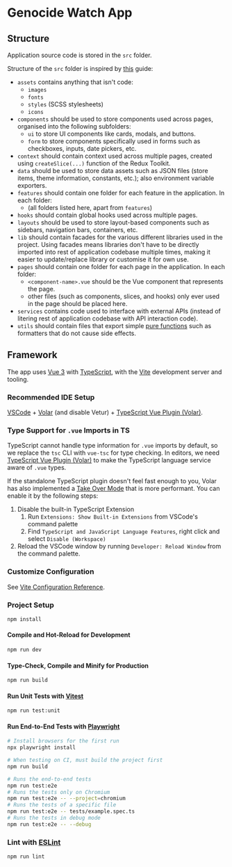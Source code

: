 # Genocide Watch App

## Structure

Application source code is stored in the `src` folder.

Structure of the `src` folder is inspired by [this](https://blog.webdevsimplified.com/2022-07/react-folder-structure/) guide:

* `assets` contains anything that isn't code:
  * `images`
  * `fonts`
  * `styles` (SCSS stylesheets)
  * `icons`
* `components` should be used to store components used across pages, organised into the following subfolders:
  * `ui` to store UI components like cards, modals, and buttons.
  * `form` to store components specifically used in forms such as checkboxes, inputs, date pickers, etc.
* `context` should contain context used across multiple pages, created using `createSlice(...)` function of the Redux Toolkit.
* `data` should be used to store data assets such as JSON files (store items, theme information, constants, etc.); also environment variable exporters.
* `features` should contain one folder for each feature in the application. In each folder:
  * (all folders listed here, apart from `features`)
* `hooks` should contain global hooks used across multiple pages.
* `layouts` should be used to store layout-based components such as sidebars, navigation bars, containers, etc.
* `lib` should contain facades for the various different libraries used in the project. Using facades means libraries don't have to be directly imported into rest of application codebase multiple times, making it easier to update/replace library or customise it for own use.
* `pages` should contain one folder for each page in the application. In each folder:
  * `<component-name>.vue` should be the Vue component that represents the page.
  * other files (such as components, slices, and hooks) only ever used in the page should be placed here.
* `services` contains code used to interface with external APIs (instead of litering rest of application codebase with API interaction code).
* `utils` should contain files that export simple [pure functions](https://blog.webdevsimplified.com/2020-09/pure-functions) such as formatters that do not cause side effects.

## Framework

The app uses [Vue 3](https://vuejs.org/) with [TypeScript](https://www.typescriptlang.org/), with the [Vite](https://vitejs.dev/) development server and tooling.

### Recommended IDE Setup

[VSCode](https://code.visualstudio.com/) + [Volar](https://marketplace.visualstudio.com/items?itemName=Vue.volar) (and disable Vetur) + [TypeScript Vue Plugin (Volar)](https://marketplace.visualstudio.com/items?itemName=Vue.vscode-typescript-vue-plugin).

### Type Support for `.vue` Imports in TS

TypeScript cannot handle type information for `.vue` imports by default, so we replace the `tsc` CLI with `vue-tsc` for type checking. In editors, we need [TypeScript Vue Plugin (Volar)](https://marketplace.visualstudio.com/items?itemName=Vue.vscode-typescript-vue-plugin) to make the TypeScript language service aware of `.vue` types.

If the standalone TypeScript plugin doesn't feel fast enough to you, Volar has also implemented a [Take Over Mode](https://github.com/johnsoncodehk/volar/discussions/471#discussioncomment-1361669) that is more performant. You can enable it by the following steps:

1. Disable the built-in TypeScript Extension
    1) Run `Extensions: Show Built-in Extensions` from VSCode's command palette
    2) Find `TypeScript and JavaScript Language Features`, right click and select `Disable (Workspace)`
2. Reload the VSCode window by running `Developer: Reload Window` from the command palette.

### Customize Configuration

See [Vite Configuration Reference](https://vitejs.dev/config/).

### Project Setup

```sh
npm install
```

#### Compile and Hot-Reload for Development

```sh
npm run dev
```

#### Type-Check, Compile and Minify for Production

```sh
npm run build
```

#### Run Unit Tests with [Vitest](https://vitest.dev/)

```sh
npm run test:unit
```

#### Run End-to-End Tests with [Playwright](https://playwright.dev)

```sh
# Install browsers for the first run
npx playwright install

# When testing on CI, must build the project first
npm run build

# Runs the end-to-end tests
npm run test:e2e
# Runs the tests only on Chromium
npm run test:e2e -- --project=chromium
# Runs the tests of a specific file
npm run test:e2e -- tests/example.spec.ts
# Runs the tests in debug mode
npm run test:e2e -- --debug
```

### Lint with [ESLint](https://eslint.org/)

```sh
npm run lint
```
